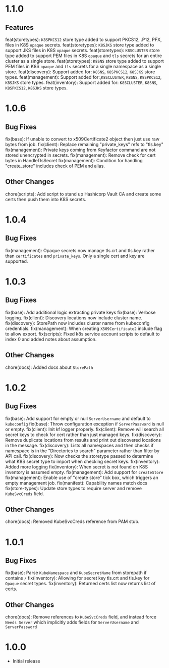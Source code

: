 # 1.1.0

## Features
feat(storetypes): `K8SPKCS12` store type added to support PKCS12, .P12, PFX, files in K8S `opaque` secrets.
feat(storetypes): `K8SJKS` store type added to support JKS files in K8S `opaque` secrets.
feat(storetypes): `K8SCLUSTER` store type added to support PEM files in K8S `opaque` and `tls` secrets for an entire cluster as a single store.
feat(storetypes): `K8SNS` store type added to support PEM files in K8S `opaque` and `tls` secrets for a single namespace as a single store.
feat(discovery): Support added for: `K8SNS`, `K8SPKCS12`, `K8SJKS` store types.
feat(management): Support added for:,`K8SCLUSTER`, `K8SNS`, `K8SPKCS12`, `K8SJKS` store types.
feat(inventory): Support added for: `K8SCLUSTER`, `K8SNS`, `K8SPKCS12`, `K8SJKS` store types.

# 1.0.6

## Bug Fixes
fix(base): If unable to convert to x509Certificate2 object then just use raw bytes from job.
fix(client): Replace remaining "private_keys" refs to "tls.key"
fix(management): Private keys coming from Keyfactor command are not stored unencrypted in secrets.
fix(management): Remove check for cert bytes in HandleTlsSecret
fix(management): Condition for handling "create_store" includes check of PEM and alias.

## Other Changes
chore(scripts): Add script to stand up Hashicorp Vault CA and create some certs then push them into K8S secrets.

# 1.0.4

## Bug Fixes
fix(management): Opaque secrets now manage tls.crt and tls.key rather than `certificates` and `private_keys`. 
Only a single cert and key are supported.

# 1.0.3

## Bug Fixes
fix(base): Add additional logic extracting private keys
fix(base): Verbose logging.
fix(client): Discovery locations now include cluster name.
fix(discovery): StorePath now includes cluster name from kubeconfig credentials.
fix(management): When creating `X509Certificate2` include flag to allow export.
fix(scripts): Fixed k8s service account scripts to default to index 0 and added notes about assumption.

## Other Changes
chore(docs): Added docs about `StorePath`

# 1.0.2

## Bug Fixes
fix(base): Add support for empty or null `ServerUsername` and default to `kubeconfig`
fix(base): Throw configuration exception if `ServerPassword` is null or empty.
fix(client): Init kf logger properly.
fix(client): Remove will search all secret keys to check for cert rather than just managed keys.
fix(discovery): Remove duplicate locations from results and print out discovered locations in the message.
fix(discovery): Lists all namespaces and then checks if namespace is in the "Directories to search" parameter rather than filter by API call.
fix(discovery): Now checks the storetype passed to determine what K8S secret type to import when checking secret keys.
fix(inventory): Added more logging
fix(inventory): When secret is not found on K8S inventory is assumed empty.
fix(management): Add support for `createStore`
fix(management): Enable use of "create store" tick box, which triggers an empty management job.
fix(manifest): Capability names match docs
fix(store-types): Update store types to require server and remove `KubeSvcCreds` field.


## Other Changes
chore(docs): Removed KubeSvcCreds reference from PAM stub.

# 1.0.1

## Bug Fixes
fix(base): Parse `KubeNamespace` and `KubeSecretName` from storepath if contains `/`
fix(inventory): Allowing for secret key tls.crt and tls.key for `Opaque` secret types.
fix(inventory): Returned certs list now returns list of certs.

## Other Changes
chore(docs): Remove references to `KubeSvcCreds` field, and instead force `Needs Server` which implicitly adds fields 
for `ServerUsername` and `ServerPassword`

# 1.0.0
- Initial release

